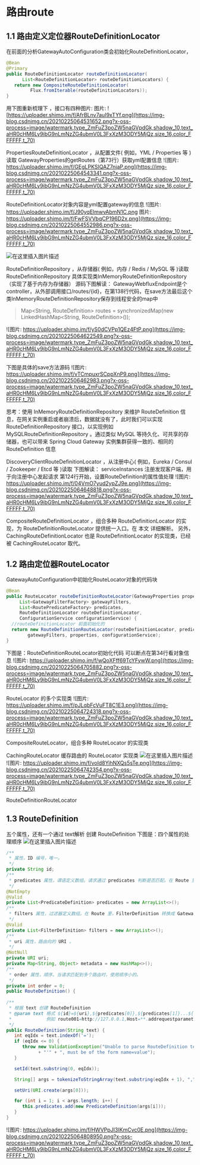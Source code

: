 ﻿# 路由route 
## 1.1  路由定义定位器RouteDefinitionLocator
在前面的分析GatewayAutoConfiguration类会初始化RouteDefinitionLocator，
```Java
@Bean
@Primary
public RouteDefinitionLocator routeDefinitionLocator(
      List<RouteDefinitionLocator> routeDefinitionLocators) {
   return new CompositeRouteDefinitionLocator(
         Flux.fromIterable(routeDefinitionLocators));
}
```
用下图重新梳理下 ，接口有四种图片: 图片: ![https://uploader.shimo.im/f/AfrBLnv7auI9xTYf.png](https://img-blog.csdnimg.cn/20210225064531652.png?x-oss-process=image/watermark,type_ZmFuZ3poZW5naGVpdGk,shadow_10,text_aHR0cHM6Ly9ibG9nLmNzZG4ubmV0L3FxXzM3ODY5MjQz,size_16,color_FFFFFF,t_70)

PropertiesRouteDefinitionLocator ，从配置文件( 例如，YML / Properties 等 ) 读取
GatewayProperties的getRoutes（第73行）获取yml配置信息
![图片: https://uploader.shimo.im/f/GEgLPKSIQAZ7njaP.png](https://img-blog.csdnimg.cn/20210225064543341.png?x-oss-process=image/watermark,type_ZmFuZ3poZW5naGVpdGk,shadow_10,text_aHR0cHM6Ly9ibG9nLmNzZG4ubmV0L3FxXzM3ODY5MjQz,size_16,color_FFFFFF,t_70)

RouteDefinitionLocator对象内容是yml配置gateway的信息
![图片: https://uploader.shimo.im/f/J90yqElmwvAbmN1C.png
图片: https://uploader.shimo.im/f/FwFSVVbqCP196D2x.png](https://img-blog.csdnimg.cn/20210225064552986.png?x-oss-process=image/watermark,type_ZmFuZ3poZW5naGVpdGk,shadow_10,text_aHR0cHM6Ly9ibG9nLmNzZG4ubmV0L3FxXzM3ODY5MjQz,size_16,color_FFFFFF,t_70)

![在这里插入图片描述](https://img-blog.csdnimg.cn/20210225064601117.png?x-oss-process=image/watermark,type_ZmFuZ3poZW5naGVpdGk,shadow_10,text_aHR0cHM6Ly9ibG9nLmNzZG4ubmV0L3FxXzM3ODY5MjQz,size_16,color_FFFFFF,t_70)


RouteDefinitionRepository ，从存储器( 例如，内存 / Redis / MySQL 等 )读取
RouteDefinitionRepository 具体实现类InMemoryRouteDefinitionRepository（实现了基于内存为存储器）
源码下图解读：
GatewayWebfluxEndpoint是个controller，从外部调用接口/routes/{id}，在第138行代码，在save方法最后这个类InMemoryRouteDefinitionRepository保存到线程安全的map中 
>Map<String, RouteDefinition> routes = synchronizedMap(new LinkedHashMap<String, RouteDefinition>());
>
![图片: https://uploader.shimo.im/f/yS0dCVPp1QEz4FtP.png](https://img-blog.csdnimg.cn/20210225064622549.png?x-oss-process=image/watermark,type_ZmFuZ3poZW5naGVpdGk,shadow_10,text_aHR0cHM6Ly9ibG9nLmNzZG4ubmV0L3FxXzM3ODY5MjQz,size_16,color_FFFFFF,t_70)

下图是具体的save方法源码
![图片: https://uploader.shimo.im/f/vTCmpuxrSCppXnP9.png](https://img-blog.csdnimg.cn/2021022506462983.png?x-oss-process=image/watermark,type_ZmFuZ3poZW5naGVpdGk,shadow_10,text_aHR0cHM6Ly9ibG9nLmNzZG4ubmV0L3FxXzM3ODY5MjQz,size_16,color_FFFFFF,t_70)

思考：使用 InMemoryRouteDefinitionRepository 来维护 RouteDefinition 信息，在网关实例重启或者崩溃后，数据就没有了，此时我们可以实现 RouteDefinitionRepository 接口，以实现例如 MySQLRouteDefinitionRepository 。通过类似 MySQL 等持久化、可共享的存储器，也可以带来 Spring Cloud Gateway 实例集群获得一致的、相同的 RouteDefinition 信息

DiscoveryClientRouteDefinitionLocator ，从注册中心( 例如，Eureka / Consul / Zookeeper / Etcd 等 )读取
下图解读：
serviceInstances 注册发现客户端，用于向注册中心发起请求
第124行开始，设置RouteDefinition的属性值处理
![图片: https://uploader.shimo.im/f/04VmO7yud2ypZJ9e.png](https://img-blog.csdnimg.cn/20210225064648818.png?x-oss-process=image/watermark,type_ZmFuZ3poZW5naGVpdGk,shadow_10,text_aHR0cHM6Ly9ibG9nLmNzZG4ubmV0L3FxXzM3ODY5MjQz,size_16,color_FFFFFF,t_70)


CompositeRouteDefinitionLocator ，组合多种 RouteDefinitionLocator 的实现，为 RouteDefinitionRouteLocator 提供统一入口。在 本文 详细解析。
      另外，CachingRouteDefinitionLocator 也是 RouteDefinitionLocator 的实现类，已经被       CachingRouteLocator 取代。
##  1.2 路由定位器RouteLocator 
 GatewayAutoConfiguration中初始化RouteLocator对象的代码块
 ```Java
@Bean
public RouteLocator routeDefinitionRouteLocator(GatewayProperties properties,
      List<GatewayFilterFactory> gatewayFilters,
      List<RoutePredicateFactory> predicates,
      RouteDefinitionLocator routeDefinitionLocator,
      ConfigurationService configurationService) {
   //routeDefinitionLocator 前面初始化的
   return new RouteDefinitionRouteLocator(routeDefinitionLocator, predicates,
         gatewayFilters, properties, configurationService);
}
```

下图是：RouteDefinitionRouteLocator初始化代码
可以断点在第34行看对象信息
![图片: https://uploader.shimo.im/f/wQoXFff69TcYFywW.png](https://img-blog.csdnimg.cn/20210225064705882.png?x-oss-process=image/watermark,type_ZmFuZ3poZW5naGVpdGk,shadow_10,text_aHR0cHM6Ly9ibG9nLmNzZG4ubmV0L3FxXzM3ODY5MjQz,size_16,color_FFFFFF,t_70)


RouteLocator 的多个实现类
![图片: https://uploader.shimo.im/f/pJLqbFcVuFT8C1E3.png](https://img-blog.csdnimg.cn/20210225064724318.png?x-oss-process=image/watermark,type_ZmFuZ3poZW5naGVpdGk,shadow_10,text_aHR0cHM6Ly9ibG9nLmNzZG4ubmV0L3FxXzM3ODY5MjQz,size_16,color_FFFFFF,t_70)

CompositeRouteLocator，组合多种 RouteLocator 的实现类

CachingRouteLocator
缓存路由的 RouteLocator 实现类 
![在这里插入图片描述](https://img-blog.csdnimg.cn/20210225064735612.png?x-oss-process=image/watermark,type_ZmFuZ3poZW5naGVpdGk,shadow_10,text_aHR0cHM6Ly9ibG9nLmNzZG4ubmV0L3FxXzM3ODY5MjQz,size_16,color_FFFFFF,t_70)
![图片: https://uploader.shimo.im/f/voId8YihNXQs5sTe.png](https://img-blog.csdnimg.cn/20210225064742354.png?x-oss-process=image/watermark,type_ZmFuZ3poZW5naGVpdGk,shadow_10,text_aHR0cHM6Ly9ibG9nLmNzZG4ubmV0L3FxXzM3ODY5MjQz,size_16,color_FFFFFF,t_70)



RouteDefinitionRouteLocator
##  1.3 RouteDefinition
五个属性，还有一个通过 text解析 创建 RouteDefinition
下图是：四个属性的处理顺序
![在这里插入图片描述](https://img-blog.csdnimg.cn/2021022506480135.png?x-oss-process=image/watermark,type_ZmFuZ3poZW5naGVpdGk,shadow_10,text_aHR0cHM6Ly9ibG9nLmNzZG4ubmV0L3FxXzM3ODY5MjQz,size_16,color_FFFFFF,t_70)

```Java
/**
 * 属性，ID 编号，唯一。
 */
private String id;
/**
 * predicates 属性，谓语定义数组。请求通过 predicates 判断是否匹配。在 Route 里，PredicateDefinition 转换成 Predicate
 */
@NotEmpty
@Valid
private List<PredicateDefinition> predicates = new ArrayList<>();
/**
 * filters 属性，过滤器定义数组。在 Route 里，FilterDefinition 转换成 GatewayFilter
 */
@Valid
private List<FilterDefinition> filters = new ArrayList<>();
/**
 * uri 属性，路由向的 URI 。
 */
@NotNull
private URI uri;
private Map<String, Object> metadata = new HashMap<>();
/**
 * order 属性，顺序。当请求匹配到多个路由时，使用顺序小的。
 */
private int order = 0;
public RouteDefinition() {
  
/**
 * 根据 text 创建 RouteDefinition
 * @param text 格式 ${id}=${uri},${predicates[0]},${predicates[1]}...${predicates[n]}
 *             例如 route001=http://127.0.0.1,Host=**.addrequestparameter.org,Path=/get
 */
public RouteDefinition(String text) {
   int eqIdx = text.indexOf('=');
   if (eqIdx <= 0) {
      throw new ValidationException("Unable to parse RouteDefinition text '" + text
            + "'" + ", must be of the form name=value");
   }

   setId(text.substring(0, eqIdx));

   String[] args = tokenizeToStringArray(text.substring(eqIdx + 1), ",");

   setUri(URI.create(args[0]));

   for (int i = 1; i < args.length; i++) {
      this.predicates.add(new PredicateDefinition(args[i]));
   }
}

```
![图片: https://uploader.shimo.im/f/HWVPpJI3IKmCvc0E.png](https://img-blog.csdnimg.cn/20210225064808950.png?x-oss-process=image/watermark,type_ZmFuZ3poZW5naGVpdGk,shadow_10,text_aHR0cHM6Ly9ibG9nLmNzZG4ubmV0L3FxXzM3ODY5MjQz,size_16,color_FFFFFF,t_70)

